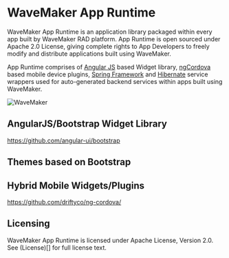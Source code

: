 # WaveMaker App Runtime

WaveMaker App Runtime is an application library packaged within every app built by WaveMaker RAD platform. App Runtime is open sourced under Apache 2.0 License, giving complete rights to App Developers to freely modify and distribute applications built using WaveMaker.

App Runtime comprises of [Angular JS](https://angularjs.org/) based Widget library, [ngCordova](http://ngcordova.com/) based mobile device plugins, [Spring Framework](http://spring.io/projects) and [Hibernate](http://hibernate.org/) service wrappers used for auto-generated backend services within apps built using WaveMaker.

![](http://www.wavemaker.com/wp-content/uploads/9.png "WaveMaker")

## AngularJS/Bootstrap Widget Library
https://github.com/angular-ui/bootstrap

## Themes based on Bootstrap


## Hybrid Mobile Widgets/Plugins
https://github.com/driftyco/ng-cordova/

## Licensing
WaveMaker App Runtime is licensed under Apache License, Version 2.0. See (License)[] for full license text.
